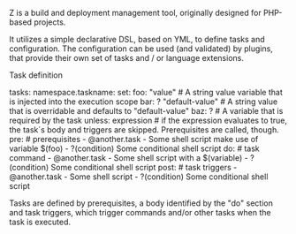 Z is a build and deployment management tool, originally designed for PHP-based projects.

It utilizes a simple declarative DSL, based on YML, to define tasks and configuration. The configuration can be used (and validated) by plugins, that provide their own set of tasks and / or language extensions.

Task definition

tasks:
	namespace.taskname:
		set:
			foo: "value"			# A string value variable that is injected into the execution scope
			bar: ? "default-value" 	# A string value that is overridable and defaults to "default-value"
			baz: ? 					# A variable that is required by the task
		unless: expression # if the expression evaluates to true, the task´s body and triggers are skipped. Prerequisites are called, though.
		pre: 	# prerequisites
			- @another.task
			- Some shell script make use of variable $(foo)
			- ?(condition) Some conditional shell script
		do:     # task command
			- @another.task
			- Some shell script with a $(variable)
			- ?(condition) Some conditional shell script
		post:	# task triggers
			- @another.task
			- Some shell script
			- ?(condition) Some conditional shell script

Tasks are defined by prerequisites, a body identified by the "do" section and task triggers, which trigger commands and/or other tasks when the task is executed.

